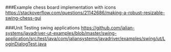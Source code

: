 ###Example chess board implementation with icons
https://stackoverflow.com/questions/21142686/making-a-robust-resizable-swing-chess-gui

###Unit Testing swing applications
https://github.com/jalian-systems/javadriver-ut-examples/blob/master/swing-application/src/test/java/com/jaliansystems/javadriver/examples/swing/ut/LoginDialogTest.java

